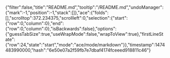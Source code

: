 {"filter":false,"title":"README.md","tooltip":"/README.md","undoManager":{"mark":-1,"position":-1,"stack":[]},"ace":{"folds":[],"scrolltop":372.234375,"scrollleft":0,"selection":{"start":{"row":0,"column":0},"end":{"row":0,"column":0},"isBackwards":false},"options":{"guessTabSize":true,"useWrapMode":false,"wrapToView":true},"firstLineState":{"row":24,"state":"start","mode":"ace/mode/markdown"}},"timestamp":1474483990000,"hash":"6e50e07a2f59fb7e7dbaf4174fceeed918811c46"}